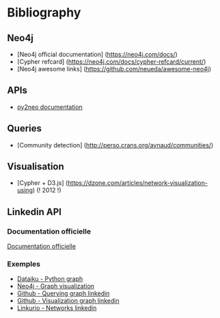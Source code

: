 # Bibliography

## Neo4j

* [Neo4j official documentation] (https://neo4j.com/docs/)
* [Cypher refcard] (https://neo4j.com/docs/cypher-refcard/current/)
* [Neo4j awesome links] (https://github.com/neueda/awesome-neo4j)

## APIs

* [py2neo documentation](http://py2neo.org/2.0/)

## Queries

* [Community detection] (http://perso.crans.org/aynaud/communities/)

## Visualisation 

* [Cypher + D3.js] (https://dzone.com/articles/network-visualization-using) (! 2012 !)

## Linkedin API

### Documentation officielle
[Documentation officielle](https://developer.linkedin.com/)

### Exemples
- [Dataiku - Python graph](https://www.dataiku.com/learn/guide/tutorials/linkedin-graph.html)
- [Neo4j - Graph visualization](https://neo4j.com/blog/exploring-linkedin-in-neo4j/)
- [Github - Querying graph linkedin](https://github.com/ThomasCabrol/LinkedInGraph)
- [Github - Visualization graph linkedin](https://github.com/craigtutterow/sna-js/)
- [Linkurio - Networks linkedin](https://linkurio.us/linkedin-inmaps-discontinued-visualize-network-now/)
